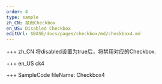 ```yaml
--- 
order: 4
type: sample
zh_CN: 禁用Checkbox
en_US: Disabled Checkbox
editUrl: $BASE/docs/pages/checkbox/md/checkbox4.md
---
```


+++ zh_CN
将disabled设置为true后，将禁用对应的Checkbox.

+++ en_US
ck4

+++ SampleCode
fileName: Checkbox4
